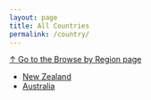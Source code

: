 ```yaml
---
layout: page
title: All Countries
permalink: /country/
---
```

[↑ Go to the Browse by Region page](/regions/)

<ul>
<li>
  <a href="/country/new-zealand/">New Zealand</a>
</li>
<li>
  <a href="/country/australia/">Australia</a>
</li>
</ul>
